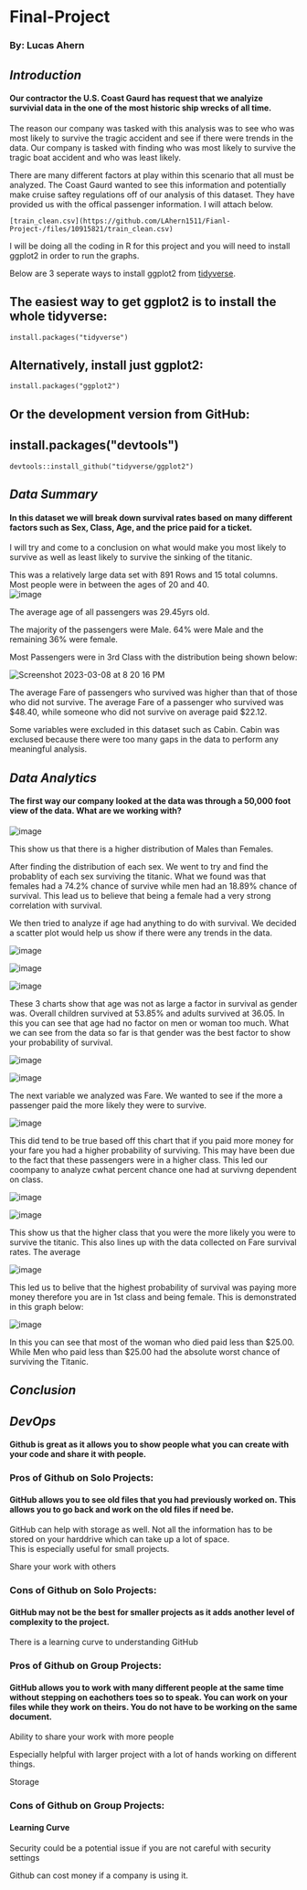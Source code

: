 # Final-Project
### By: Lucas Ahern

## _Introduction_

#### Our contractor the U.S. Coast Gaurd has request that we analyize survivial data in the one of the most historic ship wrecks of all time.
The reason our company was tasked with this analysis was to see who was most likely to survive the tragic accident and see if there were trends in the data.  Our company is tasked with finding who was most likely to survive the tragic boat accident and who was least likely.  

There are many different factors at play within this scenario that all must be analyzed.  The Coast Gaurd wanted to see this information and potentially make cruise saftey regulations off of our analysis of this dataset.  They have provided us with the offical passenger information.  I will attach below.

``` install
[train_clean.csv](https://github.com/LAhern1511/Fianl-Project-/files/10915821/train_clean.csv)
```

I will be doing all the coding in R for this project and you will need to install ggplot2 in order to run the graphs. 

Below are 3 seperate ways to install ggplot2 from [tidyverse](https://ggplot2.tidyverse.org/).

## The easiest way to get ggplot2 is to install the whole tidyverse:
``` install
install.packages("tidyverse")
```

## Alternatively, install just ggplot2:
``` install
install.packages("ggplot2")
```

## Or the development version from GitHub:
## install.packages("devtools")
``` install
devtools::install_github("tidyverse/ggplot2")
```

## _Data Summary_

#### In this dataset we will break down survival rates based on many different factors such as Sex, Class, Age, and the price paid for a ticket.
I will try and come to a conclusion on what would make you most likely to survive as well as least likely to survive the sinking of the titanic.

This was a relatively large data set with 891 Rows and 15 total columns. Most people were in between the ages of 20 and 40.   
![image](https://user-images.githubusercontent.com/125223791/223890075-352009cc-8b92-47f3-b3d3-2615fe97eff5.png)

The average age of all passengers was 29.45yrs old.

The majority of the passengers were Male.  64% were Male and the remaining 36% were female.

Most Passengers were in 3rd Class with the distribution being shown below:

![Screenshot 2023-03-08 at 8 20 16 PM](https://user-images.githubusercontent.com/125223791/223890563-650ca2db-b2e7-4a2d-bf1c-6aad4825d4cb.png)

The average Fare of passengers who survived was higher than that of those who did not survive.  The average Fare of a passenger who survived was $48.40, while someone who did not survive on average paid $22.12.

Some variables were excluded in this dataset such as Cabin.  Cabin was exclused because there were too many gaps in the data to perform any meaningful analysis.  

## _Data Analytics_

#### The first way our company looked at the data was through a 50,000 foot view of the data.  What are we working with?
![image](https://user-images.githubusercontent.com/125223791/223897238-779b604c-bdf0-4f16-a164-3c0b6a84a899.png)

This show us that there is a higher distribution of Males than Females.  

After finding the distribution of each sex.  We went to try and find the probablity of each sex surviving the titanic.  What we found was that females had a 74.2% chance of survive while men had an 18.89% chance of survival.  This lead us to believe that being a female had a very strong correlation with survival.  

We then tried to analyze if age had anything to do with survival. We decided a scatter plot would help us show if there were any trends in the data.

![image](https://user-images.githubusercontent.com/125223791/223898065-da010c6e-38f3-4916-93fe-cbc705db3ad8.png)

![image](https://user-images.githubusercontent.com/125223791/223898231-fcf87a2d-3661-4b8b-b7cb-9ee8292e38df.png)

![image](https://user-images.githubusercontent.com/125223791/223898276-8edd01ff-1697-42b9-afdb-b0d25906934b.png)

These 3 charts show that age was not as large a factor in survival as gender was. Overall children survived at 53.85% and adults survived at 36.05.  In this you can see that age had no factor on men or woman too much.  What we can see from the data so far is that gender was the best factor to show your probability of survival.

![image](https://user-images.githubusercontent.com/125223791/223899229-59b6d43a-31fd-4ed0-a1da-1ee83516e025.png)

![image](https://user-images.githubusercontent.com/125223791/223901272-5bda804c-b31e-476f-ac1d-57140611f1a0.png)


The next variable we analyzed was Fare.  We wanted to see if the more a passenger paid the more likely they were to survive.  

![image](https://user-images.githubusercontent.com/125223791/223899681-a1b1ac9b-7a1d-496f-b9e2-f3acdb2095c1.png)

This did tend to be true based off this chart that if you paid more money for your fare you had a higher probability of surviving.  This may have been due to the fact that these passengers were in a higher class.  This led our coompany to analyze cwhat percent chance one had at survivng dependent on class.

![image](https://user-images.githubusercontent.com/125223791/223900354-e1d29b7f-8b36-4f2a-a016-393f82d98aa6.png)

![image](https://user-images.githubusercontent.com/125223791/223900551-e0006fd9-2b0b-4609-90c1-05dd43e9f5b0.png)


This show us that the higher class that you were the more likely you were to survive the titanic.  This also lines up with the data collected on Fare survival rates.  The average 

![image](https://user-images.githubusercontent.com/125223791/223901762-3a39aa84-2659-46ae-b511-eda9802bd1ac.png)


This led us to belive that the highest probability of survival was paying more money therefore you are in 1st class and being female.  This is demonstrated in this graph below:

![image](https://user-images.githubusercontent.com/125223791/223902362-38498691-cb35-41b3-b7c5-20bb0688327a.png)

In this you can see that most of the woman who died paid less than $25.00.  While Men who paid less than $25.00 had the absolute worst chance of surviving the Titanic.


## _Conclusion_



## _DevOps_

#### Github is great as it allows you to show people what you can create with your code and share it with people.

### Pros of Github on Solo Projects:

####  GitHub allows you to see old files that you had previously worked on.  This allows you to go back and work on the old files if need be.  
  
   GitHub can help with storage as well. Not all the information has to be stored on your harddrive which can take up a lot of space.  
   This is especially   useful for small projects.  
   
   Share your work with others
  

### Cons of Github on Solo Projects:

#### GitHub may not be the best for smaller projects as it adds another level of complexity to the project.

   There is a learning curve to understanding GitHub

 
### Pros of Github on Group Projects:

#### GitHub allows you to work with many different people at the same time without stepping on eachothers toes so to speak.  You can work on your files while they work on theirs.  You do not have to be working on the same document.

   Ability to share your work with more people
   
   Especially helpful with larger project with a lot of hands working on different things.
   
   Storage
   

### Cons of Github on Group Projects:

#### Learning Curve

   Security could be a potential issue if you are not careful with security settings
   
   Github can cost money if a company is using it.
   
   
